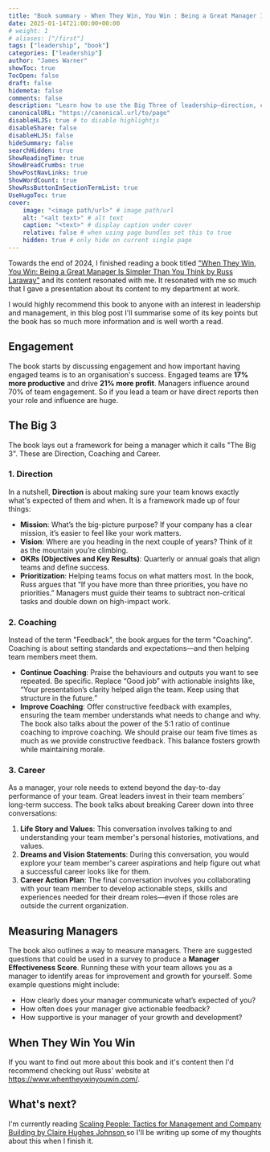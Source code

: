 ```yaml
---
title: "Book summary - When They Win, You Win : Being a Great Manager Is Simpler Than You Think by Russ Laraway"
date: 2025-01-14T21:00:00+00:00
# weight: 1
# aliases: ["/first"]
tags: ["leadership", "book"]
categories: ["leadership"]
author: "James Warner"
showToc: true
TocOpen: false
draft: false
hidemeta: false
comments: false
description: "Learn how to use the Big Three of leadership—direction, coaching, and career development—to build engaged, high-performing software engineering teams that deliver amazing results."
canonicalURL: "https://canonical.url/to/page"
disableHLJS: true # to disable highlightjs
disableShare: false
disableHLJS: false
hideSummary: false
searchHidden: true
ShowReadingTime: true
ShowBreadCrumbs: true
ShowPostNavLinks: true
ShowWordCount: true
ShowRssButtonInSectionTermList: true
UseHugoToc: true
cover:
    image: "<image path/url>" # image path/url
    alt: "<alt text>" # alt text
    caption: "<text>" # display caption under cover
    relative: false # when using page bundles set this to true
    hidden: true # only hide on current single page
---
```


Towards the end of 2024, I finished reading a book titled ["When They Win, You Win: Being a Great Manager Is Simpler Than You Think by Russ Laraway"](https://www.goodreads.com/en/book/show/58724926-when-they-win-you-win) and its content resonated with me. It resonated with me so much that I gave a presentation about its content to my department at work.

I would highly recommend this book to anyone with an interest in leadership and management, in this blog post I'll summarise some of its key points but the book has so much more information and is well worth a read.


## Engagement
The book starts by discussing engagement and how important having engaged teams is to an organisation's success. Engaged teams are **17% more productive** and drive **21% more profit**. Managers influence around 70% of team engagement. So if you lead a team or have direct reports then your role and influence are huge.

## The Big 3
The book lays out a framework for being a manager which it calls "The Big 3". These are Direction, Coaching and Career.

### 1. Direction
In a nutshell, **Direction** is about making sure your team knows exactly what's expected of them and when. It is a framework made up of four things:
- **Mission**: What’s the big-picture purpose? If your company has a clear mission, it’s easier to feel like your work matters.
- **Vision**: Where are you heading in the next couple of years? Think of it as the mountain you’re climbing.
- **OKRs (Objectives and Key Results)**: Quarterly or annual goals that align teams and define success.
- **Prioritization**: Helping teams focus on what matters most. In the book, Russ argues that “If you have more than three priorities, you have no priorities.” Managers must guide their teams to subtract non-critical tasks and double down on high-impact work.

### 2. Coaching
Instead of the term "Feedback", the book argues for the term "Coaching". Coaching is about setting standards and expectations—and then helping team members meet them.
- **Continue Coaching**: Praise the behaviours and outputs you want to see repeated. Be specific. Replace “Good job” with actionable insights like, “Your presentation’s clarity helped align the team. Keep using that structure in the future.”
- **Improve Coaching**: Offer constructive feedback with examples, ensuring the team member understands what needs to change and why.
The book also talks about the power of the 5:1 ratio of continue coaching to improve coaching. We should praise our team five times as much as we provide constructive feedback. This balance fosters growth while maintaining morale.

### 3. Career
As a manager, your role needs to extend beyond the day-to-day performance of your team. Great leaders invest in their team members’ long-term success. The book talks about breaking Career down into three conversations:

1. **Life Story and Values**: This conversation involves talking to and understanding your team member's personal histories, motivations, and values.
1. **Dreams and Vision Statements**: During this conversation, you would explore your team member's career aspirations and help figure out what a successful career looks like for them.
1. **Career Action Plan**: The final conversation involves you collaborating with your team member to develop actionable steps, skills and experiences needed for their dream roles—even if those roles are outside the current organization.

## Measuring Managers
The book also outlines a way to measure managers. There are suggested questions that could be used in a survey to produce a **Manager Effectiveness Score**. Running these with your team allows you as a manager to identify areas for improvement and growth for yourself.
Some example questions might include:
- How clearly does your manager communicate what’s expected of you?
- How often does your manager give actionable feedback?
- How supportive is your manager of your growth and development?

## When They Win You Win
If you want to find out more about this book and it's content then I'd recommend checking out Russ' website at <https://www.whentheywinyouwin.com/>.

## What's next?
I'm currently reading [Scaling People: Tactics for Management and Company Building by Claire Hughes Johnson ](https://press.stripe.com/scaling-people) so I'll be writing up some of my thoughts about this when I finish it.

